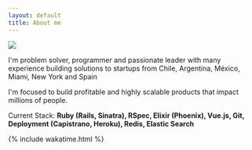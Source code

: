 ```yaml
---
layout: default
title: About me
---
```


<p class="about">
	<img src="{{ site.profile }}" class="profile" />
</p>
<p>
	I'm problem solver, programmer and passionate leader with many experience building solutions to startups from Chile, Argentina, México, Miami, New York and Spain
</p>
<p>
	I'm focused to build profitable and highly scalable products that impact millions of people.
</p>
<p>
	Current Stack: <b>Ruby (Rails, Sinatra), RSpec, Elixir (Phoenix), Vue.js, Git, Deployment (Capistrano, Heroku), Redis, Elastic Search </b>
</p>

{% include wakatime.html %}

